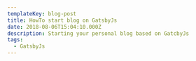 ```yaml
---
templateKey: blog-post
title: HowTo start blog on GatsbyJs
date: 2018-08-06T15:04:10.000Z
description: Starting your personal blog based on GatcbyJs
tags:
  - GatsbyJs
---
```

